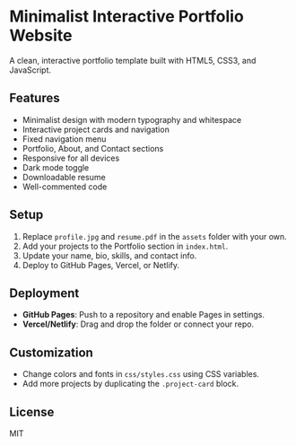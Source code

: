 # Minimalist Interactive Portfolio Website

A clean, interactive portfolio template built with HTML5, CSS3, and JavaScript.

## Features

- Minimalist design with modern typography and whitespace
- Interactive project cards and navigation
- Fixed navigation menu
- Portfolio, About, and Contact sections
- Responsive for all devices
- Dark mode toggle
- Downloadable resume
- Well-commented code

## Setup

1. Replace `profile.jpg` and `resume.pdf` in the `assets` folder with your own.
2. Add your projects to the Portfolio section in `index.html`.
3. Update your name, bio, skills, and contact info.
4. Deploy to GitHub Pages, Vercel, or Netlify.

## Deployment

- **GitHub Pages**: Push to a repository and enable Pages in settings.
- **Vercel/Netlify**: Drag and drop the folder or connect your repo.

## Customization

- Change colors and fonts in `css/styles.css` using CSS variables.
- Add more projects by duplicating the `.project-card` block.

## License

MIT
